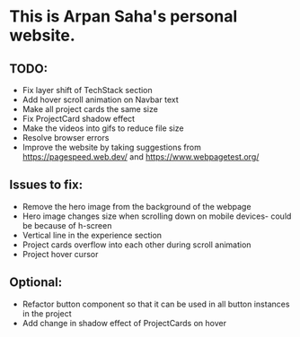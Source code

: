 # This is Arpan Saha's personal website.

## TODO:
- Fix layer shift of TechStack section
- Add hover scroll animation on Navbar text
- Make all project cards the same size
- Fix ProjectCard shadow effect
- Make the videos into gifs to reduce file size
- Resolve browser errors
- Improve the website by taking suggestions from https://pagespeed.web.dev/ and https://www.webpagetest.org/


## Issues to fix:
- Remove the hero image from the background of the webpage
- Hero image changes size when scrolling down on mobile devices- could be because of h-screen
- Vertical line in the experience section
- Project cards overflow into each other during scroll animation
- Project hover cursor

## Optional:
- Refactor button component so that it can be used in all button instances in the project
- Add change in shadow effect of ProjectCards on hover